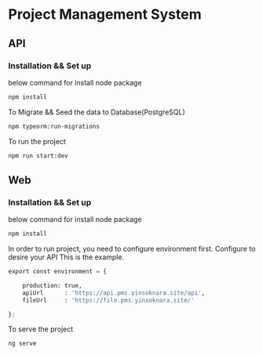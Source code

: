 # Project Management System
## API

### Installation && Set up
below command for install node package
```bash
npm install
```
To Migrate && Seed the data to Database(PostgreSQL)
```bash
npm typeorm:run-migrations
```
To run the project
```bash
npm run start:dev
```
## Web

### Installation && Set up
below command for install node package
```bash
npm install
```
In order to run project, you need to configure environment first. Configure to desire your API
This is the example.
```python
export const environment = {

    production: true,
    apiUrl      : 'https://api.pms.yinsoknara.site/api',
    fileUrl     : 'https://file.pms.yinsoknara.site/'

};
```
To serve the project
```bash
ng serve
```
